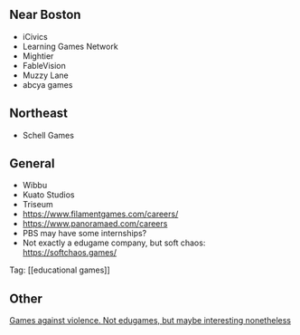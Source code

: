 Near Boston
-----------

 - iCivics
 - Learning Games Network
 - Mightier
 - FableVision
 - Muzzy Lane
 - abcya games

Northeast
-------------

 - Schell Games

 General
 --------

 - Wibbu
 - Kuato Studios
 - Triseum
 - https://www.filamentgames.com/careers/
  - https://www.panoramaed.com/careers
  - PBS may have some internships?
 - Not exactly a edugame company, but soft chaos: https://softchaos.games/

Tag: [[educational games]]

Other
-----

[Games against violence. Not edugames, but maybe interesting nonetheless](https://drive.google.com/file/d/1OSsywa1VeLbmwj2bYIoj6I-7-P_PP2ID/view)